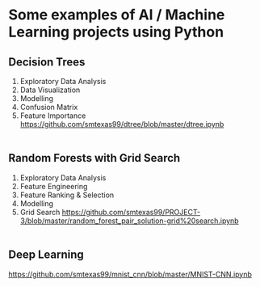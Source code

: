 
# Some examples of AI / Machine Learning projects using Python

## Decision Trees
1. Exploratory Data Analysis
2. Data Visualization
3. Modelling
4. Confusion Matrix
5. Feature Importance
https://github.com/smtexas99/dtree/blob/master/dtree.ipynb
<br></br>
## Random Forests with Grid Search
1. Exploratory Data Analysis
2. Feature Engineering
3. Feature Ranking & Selection
4. Modelling
5. Grid Search
https://github.com/smtexas99/PROJECT-3/blob/master/random_forest_pair_solution-grid%20search.ipynb
<br></br>
## Deep Learning
<n>https://github.com/smtexas99/mnist_cnn/blob/master/MNIST-CNN.ipynb

